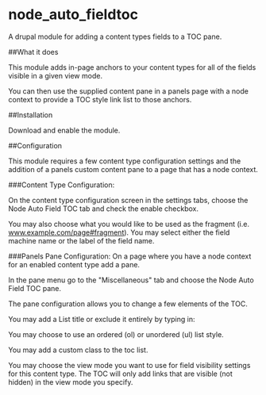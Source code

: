 node_auto_fieldtoc
==================

A drupal module for adding a content types fields to a TOC pane.

##What it does

This module adds in-page anchors to your content types for all of the fields visible in a given view mode.

You can then use the supplied content pane in a panels page with a node context to provide a TOC style link list to those anchors.

##Installation

Download and enable the module.

##Configuration

This module requires a few content type configuration settings and
the addition of a panels custom content pane to a page that has a 
node context.

###Content Type Configuration:

On the content type configuration screen in the settings tabs, choose the
Node Auto Field TOC tab and check the enable checkbox.  

You may also choose what you would like to be used as the fragment (i.e. www.example.com/page#fragment).
You may select either the field machine name or the label of the field name.

###Panels Pane Configuration:
On a page where you have a node context for an enabled content type add a pane.  

In the pane menu go to the "Miscellaneous" tab and choose the Node Auto Field TOC pane.

The pane configuration allows you to change a few elements of the TOC.

You may add a List title or exclude it entirely by typing in: <none>

You may choose to use an ordered (ol) or unordered (ul) list style.

You may add a custom class to the toc list.

You may choose the view mode you want to use for field visibility settings for this content type. The TOC will only
add links that are visible (not hidden) in the view mode you specify.

